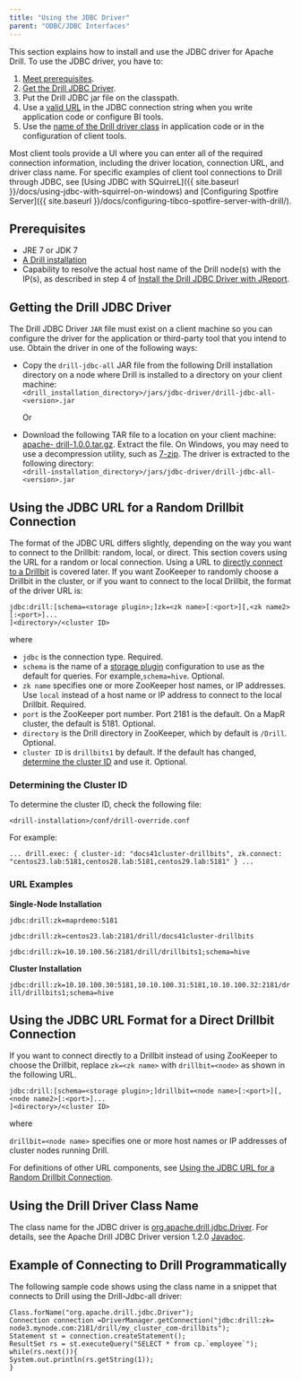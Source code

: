 ```yaml
---
title: "Using the JDBC Driver"
parent: "ODBC/JDBC Interfaces"
---
```

This section explains how to install and use the JDBC driver for Apache Drill. To use the JDBC driver, you have to:

1. [Meet prerequisites]({{site.baseurl}}/docs/using-the-jdbc-driver/#prerequisites).
2. [Get the Drill JDBC Driver]({{site.baseurl}}/docs/using-the-jdbc-driver/#getting-the-drill-jdbc-driver).
3. Put the Drill JDBC jar file on the classpath.
4. Use a [valid URL]({{site.baseurl}}/docs/using-the-jdbc-driver/#using-the-jdbc-url-for-a-random-drillbit-connection) in the JDBC connection string when you write application code or configure BI tools.
5. Use the [name of the Drill driver class]({{site.baseurl}}/docs/using-the-jdbc-driver/#using-the-drill-driver-class-name) in application code or in the configuration of client tools.

Most client tools provide a UI where you can enter all of the required connection information, including the driver location, connection URL, and driver class name. For specific examples of client tool connections to Drill through JDBC, see [Using JDBC with SQuirreL]({{ site.baseurl }}/docs/using-jdbc-with-squirrel-on-windows) and [Configuring Spotfire Server]({{ site.baseurl }}/docs/configuring-tibco-spotfire-server-with-drill/).

## Prerequisites

  * JRE 7 or JDK 7  
  * [A Drill installation]({{site.baseurl}}/docs/install-drill/)  
  * Capability to resolve the actual host name of the Drill node(s) with the IP(s), as described in step 4 of [Install the Drill JDBC Driver with JReport]({{site.baseurl}}/docs/configuring-jreport-with-drill/#step-1:-install-the-drill-jdbc-driver-with-jreport). 

## Getting the Drill JDBC Driver

The Drill JDBC Driver `JAR` file must exist on a client machine so you can configure the driver for the application or third-party tool that you intend to use. Obtain the driver in one of the following ways:

* Copy the `drill-jdbc-all` JAR file from the following Drill installation directory on a node where Drill is installed to a directory on your client machine:  
   `<drill_installation_directory>/jars/jdbc-driver/drill-jdbc-all-<version>.jar`  

   Or

* Download the following TAR file to a location on your client machine: [apache-
drill-1.0.0.tar.gz](http://apache.osuosl.org/drill/drill-1.0.0/apache-drill-1.0.0-src.tar.gz). Extract the file. On Windows, you may need to use a decompression utility, such as [7-zip](http://www.7-zip.org/). The driver is extracted to the following directory:  
   `<drill-installation_directory>/jars/jdbc-driver/drill-jdbc-all-<version>.jar`

## Using the JDBC URL for a Random Drillbit Connection 

The format of the JDBC URL differs slightly, depending on the way you want to connect to the Drillbit: random, local, or direct. This section covers using the URL for a random or local connection. Using a URL to [directly connect to a Drillbit]({{site.baseurl}}/docs/using-the-jdbc-driver/#using-the-jdbc-url-format-for-a-direct-drillbit-connection) is covered later. If you want ZooKeeper to randomly choose a Drillbit in the cluster, or if you want to connect to the local Drillbit, the format of the driver URL is:

`jdbc:drill:[schema=<storage plugin>;]zk=<zk name>[:<port>][,<zk name2>[:<port>]... `  
  `]<directory>/<cluster ID>`

where

* `jdbc` is the connection type. Required.  
* `schema` is the name of a [storage plugin]({{site.baseurl}}/docs/storage-plugin-registration) configuration to use as the default for queries. For example,`schema=hive`. Optional.  
* `zk name` specifies one or more ZooKeeper host names, or IP addresses. Use `local` instead of a host name or IP address to connect to the local Drillbit. Required. 
* `port` is the ZooKeeper port number. Port 2181 is the default. On a MapR cluster, the default is 5181. Optional. 
* `directory` is the Drill directory in ZooKeeper, which by default is `/Drill`. Optional. 
* `cluster ID` is `drillbits1` by default. If the default has changed, [determine the cluster ID]({{site.baseurl}}/docs/using-the-jdbc-driver/#determining-the-cluster-id) and use it. Optional.

### Determining the Cluster ID

To determine the cluster ID, check the following file:

`<drill-installation>/conf/drill-override.conf`

For example:

`...
drill.exec: {
  cluster-id: "docs41cluster-drillbits",
  zk.connect: "centos23.lab:5181,centos28.lab:5181,centos29.lab:5181"
}
...`

### URL Examples

**Single-Node Installation**

`jdbc:drill:zk=maprdemo:5181`

`jdbc:drill:zk=centos23.lab:2181/drill/docs41cluster-drillbits`

`jdbc:drill:zk=10.10.100.56:2181/drill/drillbits1;schema=hive`

**Cluster Installation**

`jdbc:drill:zk=10.10.100.30:5181,10.10.100.31:5181,10.10.100.32:2181/drill/drillbits1;schema=hive`

## Using the JDBC URL Format for a Direct Drillbit Connection

If you want to connect directly to a Drillbit instead of using ZooKeeper to choose the Drillbit, replace `zk=<zk name>` with `drillbit=<node>` as shown in the following URL.

`jdbc:drill:[schema=<storage plugin>;]drillbit=<node name>[:<port>][,<node name2>[:<port>]... `  
  `]<directory>/<cluster ID>`

where

`drillbit=<node name>` specifies one or more host names or IP addresses of cluster nodes running Drill. 

For definitions of other URL components, see [Using the JDBC URL for a Random Drillbit Connection]({{site.baseurl}}/docs/using-the-jdbc-driver/#using-the-jdbc-url-for-a-random-drillbit-connection).

## Using the Drill Driver Class Name

The class name for the JDBC driver is [org.apache.drill.jdbc.Driver]({{site.baseurl}}/api/1.2/jdbc/). For details, see the Apache Drill JDBC Driver version 1.2.0 [Javadoc]({{site.baseurl}}/api/1.2/jdbc/).

## Example of Connecting to Drill Programmatically

The following sample code shows using the class name in a snippet that connects to Drill using the Drill-Jdbc-all driver:

```
Class.forName("org.apache.drill.jdbc.Driver");
Connection connection =DriverManager.getConnection("jdbc:drill:zk=
node3.mynode.com:2181/drill/my_cluster_com-drillbits");
Statement st = connection.createStatement();
ResultSet rs = st.executeQuery("SELECT * from cp.`employee`");
while(rs.next()){
System.out.println(rs.getString(1));
}
```